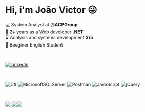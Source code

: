 # Hi, i'm João Victor 😜
💻 System Analyst at @<strong>ACPGroup</strong> <br />
🫡 2+ years as a Web developer <strong>.NET</strong> <br />
⌛ Analysis and systems development <strong>3/5</strong> <br />
😬 Beeginer English Student

<br /> 

[![LinkedIn](https://img.shields.io/badge/LinkedIn-%230077B5.svg?logo=linkedin&logoColor=white)](https://linkedin.com/in/ssjoao2021) 

<br />

![C#](https://img.shields.io/badge/c%23-%23239120.svg?style=for-the-badge&logo=csharp&logoColor=white) 
![MicrosoftSQLServer](https://img.shields.io/badge/Microsoft%20SQL%20Server-CC2927?style=for-the-badge&logo=microsoft%20sql%20server&logoColor=white)
![Postman](https://img.shields.io/badge/Postman-FF6C37?style=for-the-badge&logo=postman&logoColor=white)
![JavaScript](https://img.shields.io/badge/javascript-%23323330.svg?style=for-the-badge&logo=javascript&logoColor=%23F7DF1E)
![jQuery](https://img.shields.io/badge/jquery-%230769AD.svg?style=for-the-badge&logo=jquery&logoColor=white) 

<br />

![](https://github-readme-streak-stats.herokuapp.com/?user=Devictor4&theme=dark&hide_border=true)
![](https://github-readme-stats.vercel.app/api/top-langs/?username=Devictor4&theme=dark&hide_border=true&include_all_commits=true&count_private=true&layout=compact)[![](https://visitcount.itsvg.in/api?id=Devictor4&icon=0&color=12)](https://visitcount.itsvg.in)

<!-- Proudly created with GPRM ( https://gprm.itsvg.in ) -->
